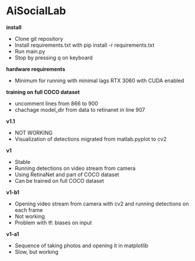 # AiSocialLab
**install**
- Clone git repository
- Install requirements.txt with pip install -r requirements.txt
- Run main.py
- Stop by pressing q on keyboard

**hardware requirements**
- Minimum for running with minimal lags RTX 3060 with CUDA enabled

**training on full COCO dataset**
- uncomment lines from 866 to 900
- chachage model_dir from data to retinanet in line 907


**v1.1** 
- NOT WORKING
- Visualization of detections migrated from matlab.pyplot to cv2

**v1**
- Stable 
- Running detections on video stream from camera 
- Using RetinaNet and part of COCO dataset
- Can be trained on full COCO dataset 

**v1-b1**
- Opening video stream from camera with cv2 and running detections on each frame 
- Not working 
- Problem with tf: biases on input 

**v1-a1**
- Sequence of taking photos and opening it in matplotlib
- Slow, but working


